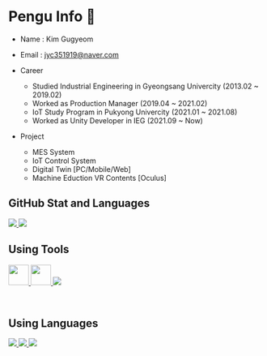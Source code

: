 
# Pengu Info :speech_balloon:

- Name : Kim Gugyeom
- Email : jyc351919@naver.com

- Career
  - Studied Industrial Engineering in Gyeongsang Univercity (2013.02 ~ 2019.02)
  - Worked as Production Manager (2019.04 ~ 2021.02)
  - IoT Study Program in Pukyong Univercity (2021.01 ~ 2021.08)
  - Worked as Unity Developer in IEG (2021.09 ~ Now)
- Project
  - MES System
  - IoT Control System
  - Digital Twin [PC/Mobile/Web]
  - Machine Eduction VR Contents [Oculus]

## GitHub Stat and Languages
<p align='left'>
  <a href="https://github.com/kg4543">
    <img src="https://github-readme-stats.vercel.app/api?username=kg4543&theme=onedark&show_icons=true"/>
    <img src="https://github-readme-stats.vercel.app/api/top-langs/?username=kg4543&theme=onedark&layout=compact"/>
  </a>
</p>

## Using Tools
<p align='left'>
  <a href="https://github.com/kg4543">
    <img height="40" src="https://img.icons8.com/color/48/000000/visual-studio-2019.png">
    <img height="40" src="https://img.icons8.com/fluent/48/000000/visual-studio-code-2019.png">
    <img src="https://img.icons8.com/fluent/48/000000/unity.png"/>
  </a>
</p>
<br/>

## Using Languages
<p align='left'>
  <a href="https://github.com/kg4543">
    <img src="https://img.icons8.com/color/48/000000/c-programming.png"/>
    <img src="https://img.icons8.com/color/48/000000/c-plus-plus-logo.png"/>
    <img src="https://img.icons8.com/color/50/000000/c-sharp-logo.png"/>
  </a>
</p>

<br/>

